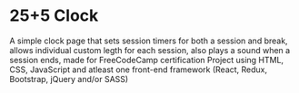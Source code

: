 # 25+5 Clock
 A simple clock page that sets session timers for both a session and break, allows individual custom legth for each session, also plays a sound when a session ends, made for FreeCodeCamp certification Project using HTML, CSS, JavaScript and atleast one front-end framework (React, Redux,  Bootstrap, jQuery and/or SASS)
